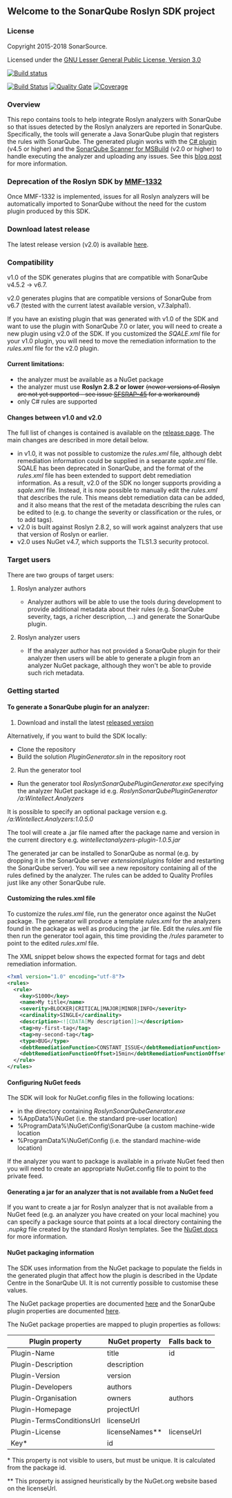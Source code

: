 ## Welcome to the SonarQube Roslyn SDK project

### License

Copyright 2015-2018 SonarSource.

Licensed under the [GNU Lesser General Public License, Version 3.0](http://www.gnu.org/licenses/lgpl.txt)

[![Build status](https://ci.appveyor.com/api/projects/status/q2gc65s7n4wjusp8/branch/master?svg=true)](https://ci.appveyor.com/project/SonarSource/sonarqube-roslyn-sdk/branch/master)

[![Build Status](https://sonarsource.visualstudio.com/_apis/public/build/definitions/399fb241-ecc7-4802-8697-dcdd01fbb832/17/badge)](https://sonarsource.visualstudio.com/DotNetTeam%20Project/_build/index?definitionId=17)
[![Quality Gate](https://sonarcloud.io/api/project_badges/measure?project=sonarqube-roslyn-sdk&metric=alert_status)](https://sonarcloud.io/dashboard?id=sonarqube-roslyn-sdk)
[![Coverage](https://sonarcloud.io/api/project_badges/measure?project=sonarqube-roslyn-sdk&metric=coverage)](https://sonarcloud.io/component_measures?id=sonarqube-roslyn-sdk&metric=coverage)

### Overview
This repo contains tools to help integrate Roslyn analyzers with SonarQube so that issues detected by the Roslyn analyzers are reported in SonarQube.
Specifically, the tools will generate a Java SonarQube plugin that registers the rules with SonarQube. The generated plugin works with the [C# plugin](http://docs.sonarqube.org/x/bAAW) (v4.5 or higher) and the [SonarQube Scanner for MSBuild](http://docs.sonarqube.org/x/Lx9q) (v2.0 or higher) to handle executing the analyzer and uploading any issues.
See this [blog post](https://blogs.msdn.microsoft.com/visualstudioalm/2016/02/18/sonarqube-scanner-for-msbuild-v2-0-released-support-for-third-party-roslyn-analyzers/) for more information.

### Deprecation of the Roslyn SDK by [MMF-1332](https://jira.sonarsource.com/browse/MMF-1332)
Once MMF-1332 is implemented,  issues for all Roslyn analyzers will be automatically imported to SonarQube without the need for the custom plugin produced by this SDK.

### Download latest release
The latest release version (v2.0) is available [here](https://github.com/SonarSource-VisualStudio/sonarqube-roslyn-sdk/releases/download/2.0/SonarQube.Roslyn.SDK-2.0.zip).

### Compatibility
v1.0 of the SDK generates plugins that are compatible with SonarQube v4.5.2 -> v6.7.

v2.0 generates plugins that are compatible versions of SonarQube from v6.7 (tested with the current latest available version, v7.3alpha1).

If you have an existing plugin that was generated with v1.0 of the SDK and want to use the plugin with SonarQube 7.0 or later, you will need to create a new plugin using v2.0 of the SDK. If you customized the _SQALE.xml_ file for your v1.0 plugin, you will need to move the remediation information to the _rules.xml_ file for the v2.0 plugin.

#### Current limitations:
   - the analyzer must be available as a NuGet package
   - the analyzer must use __Roslyn 2.8.2 or lower__ ~~(newer versions of Roslyn are not yet supported - see issue [SFSRAP-45](https://jira.sonarsource.com/browse/SFSRAP-45) for a workaround)~~
   - only C# rules are supported

#### Changes between v1.0 and v2.0
The full list of changes is contained is available on the [release page](https://github.com/SonarSource/sonarqube-roslyn-sdk/releases/tag/2.0). The main changes are described in more detail below.

* in v1.0, it was not possible to customize the _rules.xml_ file, although debt remediation information could be supplied in a separate _sqale.xml_ file. SQALE has been deprecated in SonarQube, and the format of the _rules.xml_ file has been extended to support debt remediation information. As a result, v2.0 of the SDK no longer supports providing a _sqale.xml_ file. Instead, it is now possible to manually edit the _rules.xml_ that describes the rule. This means debt remediation data can be added, and it also means that the rest of the metadata describing the rules can be edited to (e.g. to change the severity or classification or the rules, or to add tags).
* v2.0 is built against Roslyn 2.8.2, so will work against analyzers that use that version of Roslyn or earlier.
* v2.0 uses NuGet v4.7, which supports the TLS1.3 security protocol.

### Target users
There are two groups of target users:

1. Roslyn analyzer authors
   - Analyzer authors will be able to use the tools during development to provide additional metadata about their rules (e.g. SonarQube severity, tags, a richer description, ...) and generate the SonarQube plugin.

2. Roslyn analyzer users
   - If the analyzer author has not provided a SonarQube plugin for their analyzer then users will be able to generate a plugin from an analyzer NuGet package, although they won't be able to provide such rich metadata.

### Getting started

#### To generate a SonarQube plugin for an analyzer:
1. Download and install the latest [released version](https://github.com/SonarSource-VisualStudio/sonarqube-roslyn-sdk/releases/download/2.0/SonarQube.Roslyn.SDK-2.0.zip)
  
  Alternatively, if you want to build the SDK locally:
  * Clone the repository
  * Build the solution *PluginGenerator.sln* in the repository root

2. Run the generator tool
  * Run the generator tool *RoslynSonarQubePluginGenerator.exe* specifying the analyzer NuGet package id
  e.g. *RoslynSonarQubePluginGenerator /a:Wintellect.Analyzers*

It is possible to specify an optional package version
e.g. */a:Wintellect.Analyzers:1.0.5.0*

The tool will create a .jar file named after the package name and version in the current directory
e.g. *wintellectanalyzers-plugin-1.0.5.jar*

The generated jar can be installed to SonarQube as normal (e.g. by dropping it in the SonarQube server *extensions\plugins* folder and restarting the SonarQube server).
You will see a new repository containing all of the rules defined by the analyzer. The rules can be added to Quality Profiles just like any other SonarQube rule.

#### Customizing the rules.xml file
To customize the _rules.xml_ file, run the generator once against the NuGet package. The generator will produce a template _rules.xml_ for the analyzers found in the package as well as producing the .jar file. Edit the _rules.xml_ file then run the generator tool again, this time providing the _/rules_ parameter to point to the edited _rules.xml_ file.

The XML snippet below shows the expected format for tags and debt remediation information.

```xml
<?xml version="1.0" encoding="utf-8"?>
<rules>
  <rule>
    <key>S1000</key>
    <name>My title</name>
    <severity>BLOCKER|CRITICAL|MAJOR|MINOR|INFO</severity>
    <cardinality>SINGLE</cardinality>
    <description><![CDATA[My description]]></description>
    <tag>my-first-tag</tag>
    <tag>my-second-tag</tag>
    <type>BUG</type>
    <debtRemediationFunction>CONSTANT_ISSUE</debtRemediationFunction>
    <debtRemediationFunctionOffset>15min</debtRemediationFunctionOffset>
  </rule>
</rules>
```


#### Configuring NuGet feeds
The SDK will look for NuGet.config files in the following locations:
- in the directory containing *RoslynSonarQubeGenerator.exe*
- %AppData%\NuGet (i.e. the standard pre-user location)
- %ProgramData%\NuGet\Config\SonarQube (a custom machine-wide location
- %ProgramData%\NuGet\Config (i.e. the standard machine-wide location)

If the analyzer you want to package is available in a private NuGet feed then you will need to create an appropriate NuGet.config file to point to the private feed.

#### Generating a jar for an analyzer that is not available from a NuGet feed
If you want to create a jar for Roslyn analyzer that is not available from a NuGet feed (e.g. an analyzer you have created on your local machine) you can specify a package source that points at a local directory containing the *.nupkg* file created by the standard Roslyn templates. See the [NuGet docs](https://docs.nuget.org/create/hosting-your-own-nuget-feeds) for more information.

#### NuGet packaging information

The SDK uses information from the NuGet package to populate the fields in the generated plugin that affect how the plugin is described in the Update Centre in the SonarQube UI. It is not currently possible to customise these values.

The NuGet package properties are documented [here](http://docs.nuget.org/Create/Nuspec-Reference) and the SonarQube plugin properties are documented [here](http://docs.sonarqube.org/x/JQxq).

The NuGet package properties are mapped to plugin properties as follows:

| Plugin property           | NuGet property | Falls back to |
|---------------------------|----------------|---------------|
| Plugin-Name               | title          | id            |
| Plugin-Description        | description    |               |
| Plugin-Version            | version        |               |
| Plugin-Developers         | authors        |               |
| Plugin-Organisation       | owners         | authors       |
| Plugin-Homepage           | projectUrl     |               |
| Plugin-TermsConditionsUrl | licenseUrl     |               |
| Plugin-License            | licenseNames** | licenseUrl    |
| Key*                      | id             |               |

\* This property is not visible to users, but must be unique. It is calculated from the package id.

\*\* This property is assigned heuristically by the NuGet.org website based on the licenseUrl.
